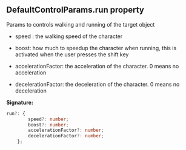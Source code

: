 
## DefaultControlParams.run property

Params to controls walking and running of the target object

- speed : the walking speed of the character

- boost: how much to speedup the character when running, this is activated when the user presses the shift key

- accelerationFactor: the acceleration of the character. 0 means no acceleration

- decelerationFactor: the deceleration of the character. 0 means no deceleration

**Signature:**

```typescript
run?: {
        speed?: number;
        boost?: number;
        accelerationFactor?: number;
        decelerationFactor?: number;
    };
```
